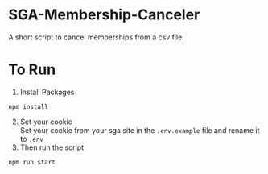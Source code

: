 # SGA-Membership-Canceler
A short script to cancel memberships from a csv file.

# To Run

1. Install Packages
```
npm install
```

2. Set your cookie <br />
   Set your cookie from your sga site in the `.env.example` file and rename it to `.env`
4. Then run the script
```
npm run start
```
